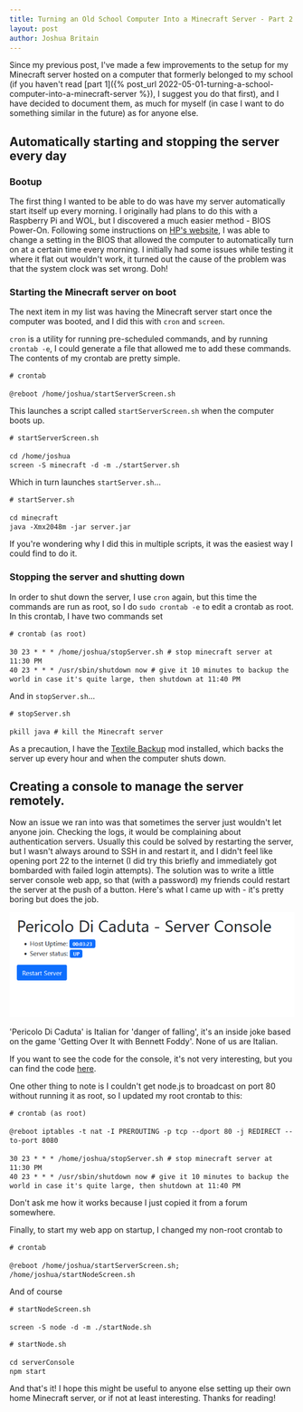 ```yaml
---
title: Turning an Old School Computer Into a Minecraft Server - Part 2
layout: post
author: Joshua Britain
---
```


Since my previous post, I've made a few improvements to the setup for my Minecraft server hosted on a computer that formerly belonged to my school (if you haven't read [part 1]({% post_url 2022-05-01-turning-a-school-computer-into-a-minecraft-server %}), I suggest you do that first), and I have decided to document them, as much for myself (in case I want to do something similar in the future) as for anyone else.

## Automatically starting and stopping the server every day
### Bootup

The first thing I wanted to be able to do was have my server automatically start itself up every morning. I originally had plans to do this with a Raspberry Pi and WOL, but I discovered a much easier method - BIOS Power-On. Following some instructions on [HP's website](https://support.hp.com/gb-en/document/c04040117), I was able to change a setting in the BIOS that allowed the computer to automatically turn on at a certain time every morning. I initially had some issues while testing it where it flat out wouldn't work, it turned out the cause of the problem was that the system clock was set wrong. Doh!

### Starting the Minecraft server on boot

The next item in my list was having the Minecraft server start once the computer was booted, and I did this with `cron` and `screen`.

`cron` is a utility for running pre-scheduled commands, and by running `crontab -e`, I could generate a file that allowed me to add these commands. The contents of my crontab are pretty simple.


```
# crontab

@reboot /home/joshua/startServerScreen.sh
```

This launches a script called `startServerScreen.sh` when the computer boots up.

```
# startServerScreen.sh

cd /home/joshua
screen -S minecraft -d -m ./startServer.sh
```

Which in turn launches `startServer.sh`...

```
# startServer.sh

cd minecraft
java -Xmx2048m -jar server.jar
```

If you're wondering why I did this in multiple scripts, it was the easiest way I could find to do it.

### Stopping the server and shutting down

In order to shut down the server, I use `cron` again, but this time the commands are run as root, so I do `sudo crontab -e` to edit a crontab as root. In this crontab, I have two commands set

```
# crontab (as root)

30 23 * * * /home/joshua/stopServer.sh # stop minecraft server at 11:30 PM
40 23 * * * /usr/sbin/shutdown now # give it 10 minutes to backup the world in case it's quite large, then shutdown at 11:40 PM
```

And in `stopServer.sh`...

```
# stopServer.sh

pkill java # kill the Minecraft server
```

As a precaution, I have the [Textile Backup](https://www.curseforge.com/minecraft/mc-mods/textile-backup) mod installed, which backs the server up every hour and when the computer shuts down.

## Creating a console to manage the server remotely.

Now an issue we ran into was that sometimes the server just wouldn't let anyone join. Checking the logs, it would be complaining about authentication servers. Usually this could be solved by restarting the server, but I wasn't always around to SSH in and restart it, and I didn't feel like opening port 22 to the internet (I did try this briefly and immediately got bombarded with failed login attempts). The solution was to write a little server console web app, so that (with a password) my friends could restart the server at the push of a button. Here's what I came up with - it's pretty boring but does the job.

![The server console I created](/assets/posts/schoolcomputerpart2/console.png)

'Pericolo Di Caduta' is Italian for 'danger of falling', it's an inside joke based on the game 'Getting Over It with Bennett Foddy'. None of us are Italian.

If you want to see the code for the console, it's not very interesting, but you can find the code [here](https://github.com/jbritain/pericolo-di-caduta).

One other thing to note is I couldn't get node.js to broadcast on port 80 without running it as root, so I updated my root crontab to this: 

```
# crontab (as root)

@reboot iptables -t nat -I PREROUTING -p tcp --dport 80 -j REDIRECT --to-port 8080

30 23 * * * /home/joshua/stopServer.sh # stop minecraft server at 11:30 PM
40 23 * * * /usr/sbin/shutdown now # give it 10 minutes to backup the world in case it's quite large, then shutdown at 11:40 PM
```

Don't ask me how it works because I just copied it from a forum somewhere.

Finally, to start my web app on startup, I changed my non-root crontab to 

```
# crontab

@reboot /home/joshua/startServerScreen.sh; /home/joshua/startNodeScreen.sh
```

And of course

```
# startNodeScreen.sh

screen -S node -d -m ./startNode.sh
```
```
# startNode.sh

cd serverConsole
npm start
```

And that's it! I hope this might be useful to anyone else setting up their own home Minecraft server, or if not at least interesting. Thanks for reading!